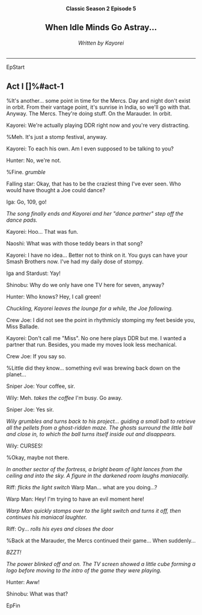 
<div class=""><center>
<h4>Classic Season 2 Episode 5</h4>
<h2>When Idle Minds Go Astray...</h2>
<h6>Written by Kayorei</h6>
<hr>
</center></div>

EpStart

## Act I []%#act-1

%It's another... some point in time for the Mercs. Day and night don't exist in orbit. From their vantage point, it's sunrise in India, so we'll go with that. Anyway. The Mercs. They're doing stuff. On the Marauder. In orbit.

Kayorei: We're actually playing DDR right now and you're very distracting.

%Meh. It's just a stomp festival, anyway.

Kayorei: To each his own. Am I even supposed to be talking to you?

Hunter: No, we're not.

%Fine. *grumble*

Falling star: Okay, that has to be the craziest thing I've ever seen. Who would have thought a Joe could dance?

Iga: Go, 109, go!

*The song finally ends and Kayorei and her "dance partner" step off the dance pads.*

Kayorei: Hoo... That was fun.

Naoshi: What was with those teddy bears in that song?

Kayorei: I have no idea... Better not to think on it. You guys can have your Smash Brothers now. I've had my daily dose of stompy.

 Iga and Stardust: Yay!

Shinobu: Why do we only have one TV here for seven, anyway?

Hunter: Who knows? Hey, I call green!

*Chuckling, Kayorei leaves the lounge for a while, the Joe following.*

Crew Joe: I did not see the point in rhythmicly stomping my feet beside you, Miss Ballade.

Kayorei: Don't call me "Miss". No one here plays DDR but me. I wanted a partner that run. Besides, you made my moves look less mechanical.

Crew Joe: If you say so.

%Little did they know... something evil was brewing back down on the planet...

Sniper Joe: Your coffee, sir.

Wily: Meh. *takes the coffee* I'm busy. Go away.

Sniper Joe: Yes sir.

*Wily grumbles and turns back to his project... guiding a small ball to retrieve all the pellets from a ghost-ridden maze. The ghosts surround the little ball and close in, to which the ball turns itself inside out and disappears.*

Wily: CURSES!

%Okay, maybe not there.

*In another sector of the fortress, a bright beam of light lances from the ceiling and into the sky. A figure in the darkened room laughs maniacally.*

Riff: *flicks the light switch* Warp Man... what are you doing...?

Warp Man: Hey! I'm trying to have an evil moment here!

*Warp Man quickly stomps over to the light switch and turns it off, then continues his maniacal laughter.*

Riff: Oy... *rolls his eyes and closes the door*

%Back at the Marauder, the Mercs continued their game... When suddenly...

*BZZT!*

*The power blinked off and on. The TV screen showed a little cube forming a logo before moving to the intro of the game they were playing.*

Hunter: Aww!

Shinobu: What was that?

EpFin

<script src="assets/js/EpFormatter.js"></script>